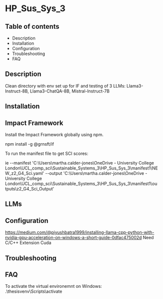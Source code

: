 # HP_Sus_Sys_3

##  Table of contents

- Description
- Installation
- Configuration
- Troubleshooting
- FAQ

## Description
Clean directory with env set up for IF and testing of 3 LLMs: Llama3-Instruct-8B, Llama3-ChatQA-8B, Mistral-Instruct-7B

## Installation
## Impact Framework
Install the Impact Framework globally using npm.

npm install -g @grnsft/if

To run the manifest file to get SCI scores: 

ie --manifest 'C:\Users\martha.calder-jones\OneDrive - University College London\UCL_comp_sci\Sustainable_Systems_3\HP_Sus_Sys_3\manifest1\NEW_z2_G4_Sci.yaml' --output 'C:\Users\martha.calder-jones\OneDrive - University College London\UCL_comp_sci\Sustainable_Systems_3\HP_Sus_Sys_3\manifest1\outputs\z2_G4_Sci_Output'

## LLMs

## Configuration
https://medium.com/@piyushbatra1999/installing-llama-cpp-python-with-nvidia-gpu-acceleration-on-windows-a-short-guide-0dfac475002d
Need C/C++ Extension
Cuda

## Troubleshooting

## FAQ


To activate the virtual environemnt on Windows: .\thesisvenv\Scripts\activate
